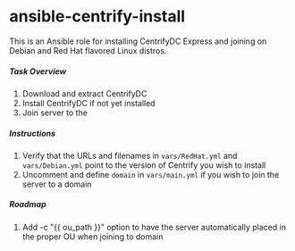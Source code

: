 # ansible-centrify-install
This is an Ansible role for installing CentrifyDC Express and joining on Debian and Red Hat flavored Linux distros.

##### Task Overview
1. Download and extract CentrifyDC
2. Install CentrifyDC if not yet installed
3. Join server to the

##### Instructions
1. Verify that the URLs and filenames in `vars/RedHat.yml` and `vars/Debian.yml` point to the version of Centrify you wish to install
2. Uncomment and define `domain` in `vars/main.yml` if you wish to join the server to a domain

##### Roadmap
1. Add -c "{{ ou_path }}" option to have the server automatically placed in the proper OU when joining to domain
